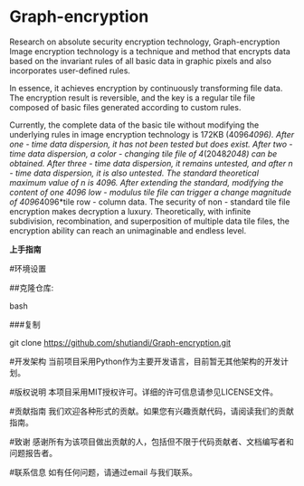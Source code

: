 # Graph-encryption
Research on absolute security encryption technology,
Graph-encryption 
Image encryption technology is a technique and method that encrypts data based on the invariant rules of all basic data in graphic pixels and also incorporates user-defined rules. 
 
In essence, it achieves encryption by continuously transforming file data. The encryption result is reversible, and the key is a regular tile file composed of basic files generated according to custom rules. 
 
Currently, the complete data of the basic tile without modifying the underlying rules in image encryption technology is 172KB (4096*4096). After one - time data dispersion, it has not been tested but does exist. After two - time data dispersion, a color - changing tile file of 4*(2048*2048) can be obtained. After three - time data dispersion, it remains untested, and after n - time data dispersion, it is also untested. The standard theoretical maximum value of n is 4096. After extending the standard, modifying the content of one 4096 low - modulus tile file can trigger a change magnitude of 4096*4096*tile row - column data. The security of non - standard tile file encryption makes decryption a luxury. Theoretically, with infinite subdivision, recombination, and superposition of multiple data tile files, the encryption ability can reach an unimaginable and endless level. 

**上手指南**

#环境设置

##克隆仓库:

bash

###复制

git clone https://github.com/shutiandi/Graph-encryption.git
 
#开发架构
当前项目采用Python作为主要开发语言，目前暂无其他架构的开发计划。

#版权说明
本项目采用MIT授权许可。详细的许可信息请参见LICENSE文件。

#贡献指南
我们欢迎各种形式的贡献。如果您有兴趣贡献代码，请阅读我们的贡献指南。

#致谢
感谢所有为该项目做出贡献的人，包括但不限于代码贡献者、文档编写者和问题报告者。

#联系信息
如有任何问题，请通过email 与我们联系。
